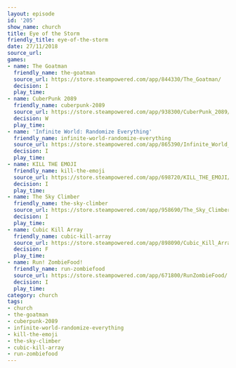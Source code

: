 ```yaml
---
layout: episode
id: '205'
show_name: church
title: Eye of the Storm
friendly_title: eye-of-the-storm
date: 27/11/2018
source_url: 
games:
- name: The Goatman
  friendly_name: the-goatman
  source_url: https://store.steampowered.com/app/844330/The_Goatman/
  decision: I
  play_time: 
- name: CuberPunk 2089
  friendly_name: cuberpunk-2089
  source_url: https://store.steampowered.com/app/938300/CuberPunk_2089/
  decision: W
  play_time: 
- name: 'Infinite World: Randomize Everything'
  friendly_name: infinite-world-randomize-everything
  source_url: https://store.steampowered.com/app/865390/Infinite_World_Randomize_everything/
  decision: I
  play_time: 
- name: KILL THE EMOJI
  friendly_name: kill-the-emoji
  source_url: https://store.steampowered.com/app/698720/KILL_THE_EMOJI/
  decision: I
  play_time: 
- name: The Sky Climber
  friendly_name: the-sky-climber
  source_url: https://store.steampowered.com/app/958690/The_Sky_Climber/
  decision: I
  play_time: 
- name: Cubic Kill Array
  friendly_name: cubic-kill-array
  source_url: https://store.steampowered.com/app/898090/Cubic_Kill_Array/
  decision: F
  play_time: 
- name: Run! ZombieFood!
  friendly_name: run-zombiefood
  source_url: https://store.steampowered.com/app/671800/RunZombieFood/
  decision: I
  play_time: 
category: church
tags:
- church
- the-goatman
- cuberpunk-2089
- infinite-world-randomize-everything
- kill-the-emoji
- the-sky-climber
- cubic-kill-array
- run-zombiefood
---
```

